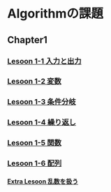 # Algorithmの課題<br>
## Chapter1<br>
### [Lesoon 1-1 入力と出力](Lesson1-1)<br>
### [Lesoon 1-2 変数](Lesson1-2)<br>
### [Lesoon 1-3 条件分岐](Lesson1-3)<br>
### [Lesoon 1-4 繰り返し](Lesson1-4)<br>
### [Lesoon 1-5 関数](Lesson1-5)<br>
### [Lesoon 1-6 配列](Lesson1-6)<br>
#### [Extra Lesoon 乱数を扱う](ExtraLesoon1-1)
